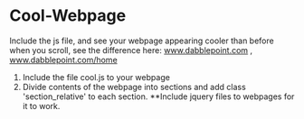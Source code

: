 # Cool-Webpage
Include the js file, and see your webpage appearing cooler than before when you scroll, see the difference here: www.dabblepoint.com , www.dabblepoint.com/home

1. Include the file cool.js to your webpage
2. Divide contents of the webpage into sections and add class 'section_relative' to each section.
**Include jquery files to webpages for it to work.


